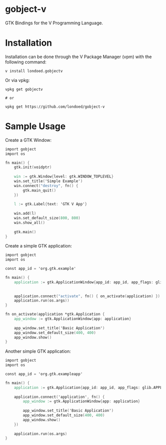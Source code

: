 # gobject-v
GTK Bindings for the V Programming Language.

# Installation
Installation can be done through the V Package Manager (vpm) with the following command:
```
v install londoed.gobjectv
```
Or via vpkg:
```
vpkg get gobjectv

# or

vpkg get https://github.com/londoed/gobject-v
```
# Sample Usage
Create a GTK Window:

```V
import gobject
import os

fn main() {
    gtk.init(voidptr)
    
    win := gtk.Window{level: gtk.WINDOW_TOPLEVEL}
    win.set_title('Simple Example')
    win.connect("destroy", fn() {
        gtk.main_quit()
    })
    
    l := gtk.Label{text: 'GTK V App'}
    
    win.add(l)
    win.set_default_size(800, 800)
    win.show_all()
    
    gtk.main()
}
```

Create a simple GTK application:

```V
import gobject
import os

const app_id = 'org.gtk.example'

fn main() {
    application := gtk.ApplicationWindow{app_id: app_id, app_flags: glib.APPLICATION_FLAGS_NONE}
    
    
    application.connect("activate", fn() { on_activate(application) })
    application.run(os.args))
}

fn on_activate(application *gtk.Application {
    app_window := gtk.ApplicationWindow{app: application}
    
    app_window.set_title('Basic Application')
    app_window.set_default_size(400, 400)
    app_window.show()
}
```

Another simple GTK application:

```V
import gobject
import os

const app_id = 'org.gtk.exampleapp'

fn main() {
    application := gtk.Application{app_id: app_id, app_flags: glib.APPLICATION_FLAGS_NONE}
    
    application.connect('application', fn() {
        app_window := gtk.ApplicationWindow{app: application}
        
        app_window.set_title('Basic Application')
        app_window.set_default_size(400, 400)
        app_window.show()
    })
    
    application.run(os.args)
}
```
